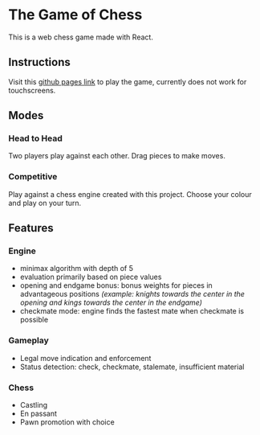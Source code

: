 # The Game of Chess

This is a web chess game made with React.

## Instructions

Visit this [github pages link](https://samlhk.github.io/chess/) to play the game, currently does not work for touchscreens.

## Modes

### Head to Head

Two players play against each other. Drag pieces to make moves.

### Competitive

Play against a chess engine created with this project. Choose your colour and play on your turn.


## Features

### Engine

+ minimax algorithm with depth of 5
+ evaluation primarily based on piece values
+ opening and endgame bonus: bonus weights for pieces in advantageous positions *(example: knights towards the center in the opening and kings towards the center in the endgame)*
+ checkmate mode: engine finds the fastest mate when checkmate is possible

### Gameplay

+ Legal move indication and enforcement
+ Status detection: check, checkmate, stalemate, insufficient material

### Chess

+ Castling
+ En passant
+ Pawn promotion with choice
